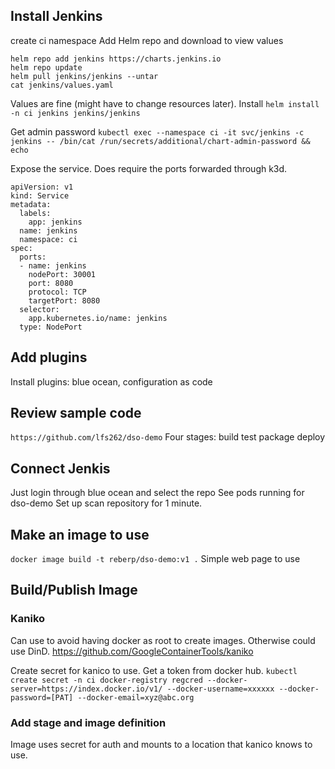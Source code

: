 ## Install Jenkins
create ci namespace
Add Helm repo and download to view values
```
helm repo add jenkins https://charts.jenkins.io
helm repo update
helm pull jenkins/jenkins --untar
cat jenkins/values.yaml
```

Values are fine (might have to change resources later). Install ```helm install -n ci jenkins jenkins/jenkins```

Get admin password ```kubectl exec --namespace ci -it svc/jenkins -c jenkins -- /bin/cat /run/secrets/additional/chart-admin-password && echo```

Expose the service. Does require the ports forwarded through k3d. 
```
apiVersion: v1
kind: Service
metadata:
  labels:
    app: jenkins
  name: jenkins
  namespace: ci
spec:
  ports:
  - name: jenkins
    nodePort: 30001
    port: 8080
    protocol: TCP
    targetPort: 8080
  selector:
    app.kubernetes.io/name: jenkins
  type: NodePort
```

## Add plugins
Install plugins: blue ocean, configuration as code

## Review sample code
```https://github.com/lfs262/dso-demo```
Four stages: build test package deploy

## Connect Jenkis
Just login through blue ocean and select the repo
See pods running for dso-demo
Set up scan repository for 1 minute. 

## Make an image to use
```docker image build -t reberp/dso-demo:v1 .```
Simple web page to use
## Build/Publish Image
### Kaniko
Can use to avoid having docker as root to create images. 
Otherwise could use DinD. 
https://github.com/GoogleContainerTools/kaniko

Create secret for kanico to use. Get a token from docker hub. 
```kubectl create secret -n ci docker-registry regcred --docker-server=https://index.docker.io/v1/ --docker-username=xxxxxx --docker-password=[PAT] --docker-email=xyz@abc.org```

### Add stage and image definition
Image uses secret for auth and mounts to a location that kanico knows to use. 
